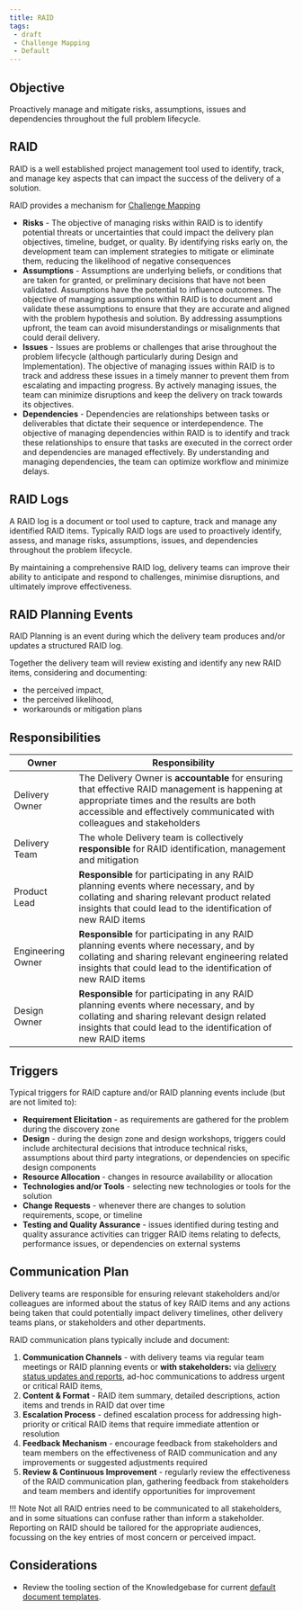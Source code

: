 ```yaml
---
title: RAID
tags: 
 - draft
 - Challenge Mapping
 - Default
---
```



## Objective

Proactively manage and mitigate risks, assumptions, issues and dependencies throughout the full problem lifecycle.

## RAID

RAID is a well established project management tool used to identify, track, and manage key aspects that can impact the success of the delivery of a solution. 

RAID provides a mechanism for [Challenge Mapping](../Governance/Problem-Governance/Challenge-Mapping.md)  

- **Risks** - The objective of managing risks within RAID is to identify potential threats or uncertainties that could impact the delivery plan objectives, timeline, budget, or quality. By identifying risks early on, the development team can implement strategies to mitigate or eliminate them, reducing the likelihood of negative consequences
- **Assumptions** - Assumptions are underlying beliefs, or conditions that are taken for granted, or preliminary decisions that have not been validated. Assumptions have the potential to influence outcomes. The objective of managing assumptions within RAID is to document and validate these assumptions to ensure that they are accurate and aligned with the problem hypothesis and solution. By addressing assumptions upfront, the team can avoid misunderstandings or misalignments that could derail delivery.
- **Issues** - Issues are problems or challenges that arise throughout the problem lifecycle (although particularly during Design and Implementation). The objective of managing issues within RAID is to track and address these issues in a timely manner to prevent them from escalating and impacting progress. By actively managing issues, the team can minimize disruptions and keep the delivery on track towards its objectives.
- **Dependencies** - Dependencies are relationships between tasks or deliverables that dictate their sequence or interdependence. The objective of managing dependencies within RAID is to identify and track these relationships to ensure that tasks are executed in the correct order and dependencies are managed effectively. By understanding and managing dependencies, the team can optimize workflow and minimize delays.

## RAID Logs

A RAID log is a document or tool used to capture, track and manage any identified RAID items. Typically RAID logs are used to proactively identify, assess, and manage risks, assumptions, issues, and dependencies throughout the problem lifecycle. 

By maintaining a comprehensive RAID log, delivery teams can improve their ability to anticipate and respond to challenges, minimise disruptions, and ultimately improve effectiveness.

## RAID Planning Events

RAID Planning is an event during which the delivery team produces and/or updates a structured RAID log.

Together the delivery team will review existing and identify any new RAID items, considering and documenting:

- the perceived impact, 
- the perceived likelihood,
- workarounds or mitigation plans


## Responsibilities

| Owner                 | Responsibility |
|---|---|
| Delivery Owner        | The Delivery Owner is **accountable** for ensuring that effective RAID management is happening at appropriate times and the results are both accessible and effectively communicated with colleagues and stakeholders |
| Delivery Team         | The whole Delivery team is collectively **responsible** for RAID identification, management and mitigation |
| Product Lead          | **Responsible** for participating in any RAID planning events where necessary, and by collating and sharing relevant product related insights that could lead to the identification of new RAID items |
| Engineering Owner     | **Responsible** for participating in any RAID planning events where necessary, and by collating and sharing relevant engineering related insights that could lead to the identification of new RAID items |
| Design Owner          | **Responsible** for participating in any RAID planning events where necessary, and by collating and sharing relevant design related insights that could lead to the identification of new RAID items |

## Triggers
Typical triggers for RAID capture and/or RAID planning events include (but are not limited to):

- **Requirement Elicitation** - as requirements are gathered for the problem during the discovery zone 
- **Design** - during the design zone and design workshops, triggers could include architectural decisions that introduce technical risks, assumptions about third party integrations, or dependencies on specific design components
- **Resource Allocation** - changes in resource availability or allocation
- **Technologies and/or Tools** - selecting new technologies or tools for the solution 
- **Change Requests** - whenever there are changes to solution requirements, scope, or timeline
- **Testing and Quality Assurance** - issues identified during testing and quality assurance activities can trigger RAID items relating to defects, performance issues, or dependencies on external systems 


## Communication Plan

Delivery teams are responsible for ensuring relevant stakeholders and/or colleagues are informed about the status of key RAID items and any actions being taken that could potentially impact delivery timelines, other delivery teams plans, or stakeholders and other departments.

RAID communication plans typically include and document:

1. **Communication Channels** - with delivery teams via regular team meetings or RAID planning events or **with stakeholders:** via [delivery status updates and reports](../Governance/Delivery-Governance/Delivery-Status-Reporting/index.md), ad-hoc communications to address urgent or critical RAID items, 
2. **Content & Format** - RAID item summary, detailed descriptions, action items and trends in RAID dat over time
3. **Escalation Process** - defined escalation process for addressing high-priority or critical RAID items that require immediate attention or resolution 
4. **Feedback Mechanism** - encourage feedback from stakeholders and team members on the effectiveness of RAID communication and any improvements or suggested adjustments required
5. **Review & Continuous Improvement** - regularly review the effectiveness of the RAID communication plan, gathering feedback from stakeholders and team members and identify opportunities for improvement

!!! Note
    Not all RAID entries need to be communicated to all stakeholders, and in some situations can confuse rather than inform a stakeholder. Reporting on RAID should be tailored for the appropriate audiences, focussing on the key entries of most concern or perceived impact.


## Considerations

- Review the tooling section of the Knowledgebase for current [default document templates](https://knowledgebase.platformdev.amdigital.co.uk/Tools-and-Providers/AMPFlow-Governance/).
